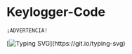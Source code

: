 # Keylogger-Code

``` 
¡ADVERTENCIA!
```

[![Typing SVG](https://readme-typing-svg.herokuapp.com?size=16&color=F70000&center=falso&vCenter=falso&lines=Este+material+esta+hecho+con+fines+educativos;el+autor+no+se+hace+responsable+por+el+mal+uso;que+se+le+pueda+dar+a+esta+informaci%C3%B3n.)](https://git.io/typing-svg)
